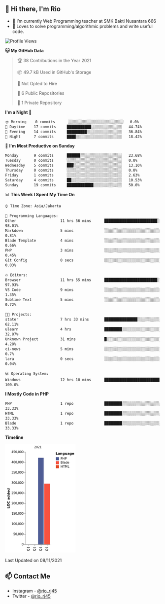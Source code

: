 ## 👋 Hi there, I'm Rio 

-  🔭 I’m currently Web Programming teacher at SMK Bakti Nusantara 666
-  💬 Loves to solve programming/algorithmic problems and write useful code.

<!--START_SECTION:waka-->
![Profile Views](http://img.shields.io/badge/Profile%20Views-213-blue)

**🐱 My GitHub Data** 

> 🏆 38 Contributions in the Year 2021
 > 
> 📦 49.7 kB Used in GitHub's Storage 
 > 
> 🚫 Not Opted to Hire
 > 
> 📜 6 Public Repositories 
 > 
> 🔑 1 Private Repository 
 > 
**I'm a Night 🦉** 

```text
🌞 Morning    0 commits      ░░░░░░░░░░░░░░░░░░░░░░░░░   0.0% 
🌆 Daytime    17 commits     ███████████░░░░░░░░░░░░░░   44.74% 
🌃 Evening    14 commits     █████████░░░░░░░░░░░░░░░░   36.84% 
🌙 Night      7 commits      ████░░░░░░░░░░░░░░░░░░░░░   18.42%

```
📅 **I'm Most Productive on Sunday** 

```text
Monday       9 commits      ██████░░░░░░░░░░░░░░░░░░░   23.68% 
Tuesday      0 commits      ░░░░░░░░░░░░░░░░░░░░░░░░░   0.0% 
Wednesday    5 commits      ███░░░░░░░░░░░░░░░░░░░░░░   13.16% 
Thursday     0 commits      ░░░░░░░░░░░░░░░░░░░░░░░░░   0.0% 
Friday       1 commits      ░░░░░░░░░░░░░░░░░░░░░░░░░   2.63% 
Saturday     4 commits      ██░░░░░░░░░░░░░░░░░░░░░░░   10.53% 
Sunday       19 commits     ████████████░░░░░░░░░░░░░   50.0%

```


📊 **This Week I Spent My Time On** 

```text
⌚︎ Time Zone: Asia/Jakarta

💬 Programming Languages: 
Other                    11 hrs 56 mins      ████████████████████████░   98.01% 
Markdown                 5 mins              ░░░░░░░░░░░░░░░░░░░░░░░░░   0.81% 
Blade Template           4 mins              ░░░░░░░░░░░░░░░░░░░░░░░░░   0.66% 
PHP                      3 mins              ░░░░░░░░░░░░░░░░░░░░░░░░░   0.45% 
Git Config               0 secs              ░░░░░░░░░░░░░░░░░░░░░░░░░   0.03%

🔥 Editors: 
Browser                  11 hrs 55 mins      ████████████████████████░   97.93% 
VS Code                  9 mins              ░░░░░░░░░░░░░░░░░░░░░░░░░   1.35% 
Sublime Text             5 mins              ░░░░░░░░░░░░░░░░░░░░░░░░░   0.72%

🐱‍💻 Projects: 
stater                   7 hrs 33 mins       ███████████████░░░░░░░░░░   62.11% 
ulearn                   4 hrs               ████████░░░░░░░░░░░░░░░░░   32.87% 
Unknown Project          31 mins             █░░░░░░░░░░░░░░░░░░░░░░░░   4.28% 
ci-news                  5 mins              ░░░░░░░░░░░░░░░░░░░░░░░░░   0.7% 
lara                     0 secs              ░░░░░░░░░░░░░░░░░░░░░░░░░   0.04%

💻 Operating System: 
Windows                  12 hrs 10 mins      █████████████████████████   100.0%

```

**I Mostly Code in PHP** 

```text
PHP                      1 repo              ████████░░░░░░░░░░░░░░░░░   33.33% 
HTML                     1 repo              ████████░░░░░░░░░░░░░░░░░   33.33% 
Blade                    1 repo              ████████░░░░░░░░░░░░░░░░░   33.33%

```


**Timeline**

![Chart not found](https://raw.githubusercontent.com/neushepa/neushepa/main/charts/bar_graph.png) 


 Last Updated on 08/11/2021
<!--END_SECTION:waka-->

## 📫 Contact Me
- Instagram - [@rio_rj45](https://www.instagram.com/rio_rj45/)
- Twitter - [@rio_rj45](https://twitter.com/rio_rj45)
